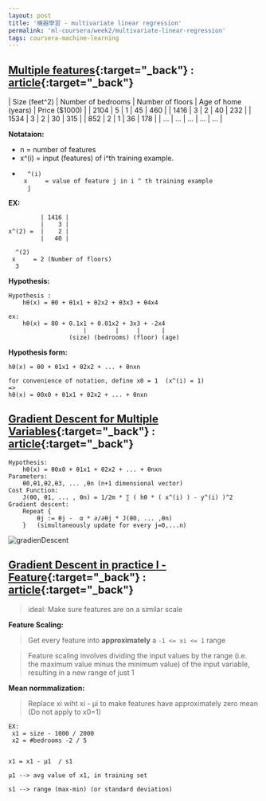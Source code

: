 ```yaml
---
layout: post
title: '機器學習 - multivariate linear regression'
permalink: 'ml-coursera/week2/multivariate-linear-regression'
tags: coursera-machine-learning
---
```


## [Multiple features](https://www.coursera.org/learn/machine-learning/lecture/6Nj1q/multiple-features){:target="_back"} : [article](https://www.coursera.org/learn/machine-learning/supplement/WKgbA/multiple-features){:target="_back"}

| Size (feet^2) | Number of bedrooms | Number of floors | Age of home (years) | Price ($1000) |
| 2104 | 5 | 1 | 45 | 460 |
| 1416 | 3 | 2 | 40 | 232 |
| 1534 | 3 | 2 | 30 | 315 |
|  852 | 2 | 1 | 36 | 178 |
|  ... | ... | ... | ... | ... |

__Notataion:__
- n = number of features
- x^(i) = input (features) of i^th training example.
-   ~~~
      ^(i)
     x     = value of feature j in i ^ th training example
      j   
    ~~~

**EX:**

~~~
         | 1416 |
         |    3 |
x^(2) =  |    2 |
         |   40 |

  ^(2)
 x     = 2 (Number of floors)
  3   
~~~

__Hypothesis:__

~~~
Hypothesis : 
    hθ(x) = θ0 + θ1x1 + θ2x2 + θ3x3 + θ4x4 

ex: 
    hθ(x) = 80 + 0.1x1 + 0.01x2 + 3x3 + -2x4 
                     |        |     |      |  
                 (size) (bedrooms) (floor) (age)
~~~

__Hypothesis form:__
~~~
hθ(x) = θ0 + θ1x1 + θ2x2 + ... + θnxn

for convenience of notation, define x0 = 1  (x^(i) = 1)
=> 
hθ(x) = θ0x0 + θ1x1 + θ2x2 + ... + θnxn
~~~

## [Gradient Descent for Multiple Variables](https://www.coursera.org/learn/machine-learning/lecture/Z9DKX/gradient-descent-for-multiple-variables){:target="_back"} : [article](https://www.coursera.org/learn/machine-learning/supplement/aEN5G/gradient-descent-for-multiple-variables){:target="_back"}

~~~
Hypothesis:
    hθ(x) = θ0x0 + θ1x1 + θ2x2 + ... + θnxn
Parameters: 
    θ0,θ1,θ2,θ3, ... ,θn (n+1 dimensional vector)
Cost Function:
    J(θ0, θ1, ... , θn) = 1/2m * ∑ ( hθ * ( x^(i) ) - y^(i) )^2
Gradient descent:
    Repeat {
        θj := θj -  α * ∂/∂θj * J(θ0, ... ,θn)
    }   (simultaneously update for every j=0,...n)

~~~

![gradienDescent][gradient-descent]



## [Gradient Descent in practice I - Feature](https://www.coursera.org/learn/machine-learning/lecture/xx3Da/gradient-descent-in-practice-i-feature-scaling){:target="_back"} : [article](https://www.coursera.org/learn/machine-learning/supplement/CTA0D/gradient-descent-in-practice-i-feature-scaling){:target="_back"}




[gradient-descent]: https://d3c33hcgiwev3.cloudfront.net/imageAssetProxy.v1/MYm8uqafEeaZoQ7hPZtKqg_c974c2e2953662e9578b38c7b04591ed_Screenshot-2016-11-09-09.07.04.png?expiry=1561507200000&hmac=kUYZ0TO2dpcwLOMSw_GhuxdjyJYsFYBkm3g662LNydk

> ideal: Make sure features are on a similar scale

__Feature Scaling:__
> Get every feature into **approximately** a `-1 <= xi <= 1` range

>  Feature scaling involves dividing the input values by the range (i.e. the maximum value minus the minimum value) of the input variable, resulting in a new range of just 1

__Mean normmalization:__
>
>Replace xi wiht xi - μi to make features have approximately zero mean (Do not apply to x0=1)

>


~~~
EX: 
 x1 = size - 1000 / 2000
 x2 = #bedrooms -2 / 5


x1 = x1 - μ1  / s1

μ1 --> avg value of x1, in training set

s1 --> range (max-min) (or standard deviation)

~~~
